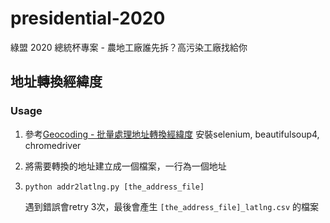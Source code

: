 # presidential-2020
綠盟 2020 總統杯專案 - 農地工廠誰先拆？高污染工廠找給你 

## 地址轉換經緯度
### Usage

1. 參考[Geocoding - 批量處理地址轉換經緯度](https://medium.com/%E8%8A%B1%E5%93%A5%E7%9A%84%E5%A5%87%E5%B9%BB%E6%97%85%E7%A8%8B/geocoding-%E6%89%B9%E9%87%8F%E8%99%95%E7%90%86%E5%9C%B0%E5%9D%80%E8%BD%89%E6%8F%9B%E7%B6%93%E7%B7%AF%E5%BA%A6-721ab2564c88) 安裝selenium, beautifulsoup4, chromedriver

2. 將需要轉換的地址建立成一個檔案，一行為一個地址

3. ```
   python addr2latlng.py [the_address_file]
   ```
   遇到錯誤會retry 3次，最後會產生 `[the_address_file]_latlng.csv` 的檔案
